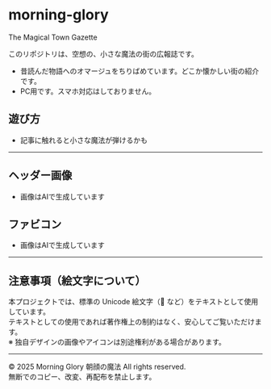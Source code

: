# morning-glory
The Magical Town Gazette

このリポジトリは、空想の、小さな魔法の街の広報誌です。
- 昔読んだ物語へのオマージュをちりばめています。どこか懐かしい街の紹介です。
- PC用です。スマホ対応はしておりません。

## 遊び方
- 記事に触れると小さな魔法が弾けるかも

---

## ヘッダー画像
- 画像はAIで生成しています
## ファビコン
- 画像はAIで生成しています
---

## 注意事項（絵文字について）

本プロジェクトでは、標準の Unicode 絵文字（🐾 など）をテキストとして使用しています。  
テキストとしての使用であれば著作権上の制約はなく、安心してご覧いただけます。  
※ 独自デザインの画像やアイコンは別途権利がある場合があります。

---
© 2025 Morning Glory 朝顔の魔法
All rights reserved.  
無断でのコピー、改変、再配布を禁止します。
